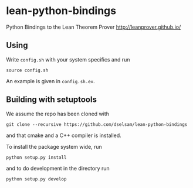 # lean-python-bindings
 Python Bindings to the Lean Theorem Prover http://leanprover.github.io/

## Using

Write `config.sh` with your system specifics and run
```
source config.sh
```
An example is given in `config.sh.ex`.

## Building with setuptools

We assume the repo has been cloned with

```
git clone --recursive https://github.com/dselsam/lean-python-bindings
```

and that cmake and a C++ compiler is installed.

To install the package system wide, run

```
python setup.py install
```

and to do development in the directory run

```
python setup.py develop
```